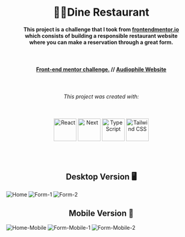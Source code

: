 <h1 align="center">🥘🥖Dine Restaurant</h1>

<h4 align="center">
    This project is a challenge that I took from <a href="https://www.frontendmentor.io/challenges/photosnap-multipage-website-nMDSrNmNW">frontendmentor.io </a><br>
    which consists of building a responsible restaurant website<br>
    where you can make a reservation through a great form.<br>
</h4>
<br>

<h4 align="center">
    <a align="center" href="https://www.frontendmentor.io/solutions/responsive-designo-website-project-using-react-next-and-tailwind-7-QAd_C_Na">Front-end mentor challenge.</a> //
     <a align="center" href="https://designo-multi-page-website-hazel.vercel.app/">Audiophile Website</a>
</h4>

<br />

<h6 align="center"> This project was created with:</h6>
<br>
 <div align="center">
    <img src="https://www.svgrepo.com/show/493719/react-javascript-js-framework-facebook.svg" width=60px height=60px alt="React"/>
    <img src="https://www.svgrepo.com/show/342062/next-js.svg" width=60px height=60px alt="Next"/>
    <img src="https://www.svgrepo.com/show/374146/typescript-official.svg"  width=60px height=60px alt="TypeScript"/>
    <img src="https://www.svgrepo.com/show/374118/tailwind.svg"  width=60px height=60px alt="Tailwind CSS"/>
 </div>

<br><br>

<!-- Desktop -->
<h2 align="center">Desktop Version 🖥️</h2>
<img src="./github-imgs/desktop-1.png" title="Home">
<img src="./github-imgs/desktop-2.png" title="Form-1">
<img src="./github-imgs/desktop-3.png" title="Form-2">

<!-- Mobile -->
<h2 align="center">Mobile Version 📱</h2>
<img src="./github-imgs/mobile-1.png" title="Home-Mobile">
<img src="./github-imgs/mobile-form-1.png" title="Form-Mobile-1">
<img src="./github-imgs/mobile-form-2.png" title="Form-Mobile-2">



<!--Made By Gustavo J. Souza -->
